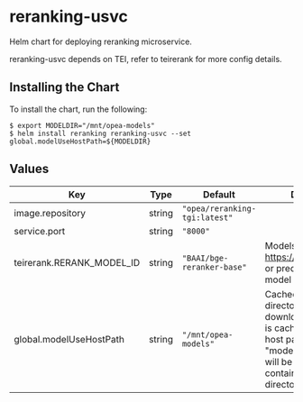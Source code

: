 # reranking-usvc

Helm chart for deploying reranking microservice.

reranking-usvc depends on TEI, refer to teirerank for more config details.

## Installing the Chart

To install the chart, run the following:

```console
$ export MODELDIR="/mnt/opea-models"
$ helm install reranking reranking-usvc --set global.modelUseHostPath=${MODELDIR}
```

## Values

| Key                       | Type   | Default                       | Description                                                                                                                                                  |
| ------------------------- | ------ | ----------------------------- | ------------------------------------------------------------------------------------------------------------------------------------------------------------ |
| image.repository          | string | `"opea/reranking-tgi:latest"` |                                                                                                                                                              |
| service.port              | string | `"8000"`                      |                                                                                                                                                              |
| teirerank.RERANK_MODEL_ID | string | `"BAAI/bge-reranker-base"`    | Models id from https://huggingface.co/, or predownloaded model directory                                                                                     |
| global.modelUseHostPath   | string | `"/mnt/opea-models"`          | Cached models directory, tgi will not download if the model is cached here. The host path "modelUseHostPath" will be mounted to container as /data directory |
